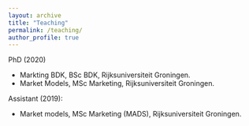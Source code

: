 ```yaml
---
layout: archive
title: "Teaching"
permalink: /teaching/
author_profile: true
---
```


PhD (2020)

- Markting BDK, BSc BDK, Rijksuniversiteit Groningen.
- Market Models, MSc Marketing, Rijksuniversiteit Groningen.

Assistant (2019):

- Market models, MSc Marketing (MADS), Rijksuniversiteit Groningen.

